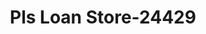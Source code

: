 ---
f_zip-code: 36701
f_state-code: AL
title: Pls Loan Store-24429
f_phone: 334-872-5569
f_city-only: Selma
f_address: 505 Highland Ave Selma
f_location-unique-id: '24429'
slug: pls-loan-store-24429
updated-on: '2024-05-30T13:46:58.046Z'
created-on: '2024-05-30T13:36:59.803Z'
published-on: '2024-05-30T13:54:32.469Z'
f_city-state: cms/city/selma-al.md
f_company: cms/company/pls-loan-store.md
f_state: cms/state/alabama.md
layout: '[payday-loan].html'
tags: payday-loan
---